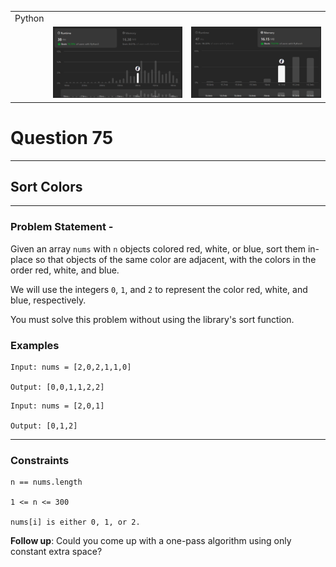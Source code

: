 ||||
|---|---|---|
|Python|
||<img src = 'https://raw.githubusercontent.com/ayush7823/sample-/main/Sort-Colors-LeetCode%20(1).png' width = 400>|<img src = 'https://raw.githubusercontent.com/ayush7823/sample-/main/Sort-Colors-LeetCode.png' width = 400>


# Question 75
****
## Sort Colors

****
### Problem Statement -

Given an array `nums` with `n` objects colored red, white, or blue, sort them in-place so that objects of the same color are adjacent, with the colors in the order red, white, and blue.

We will use the integers `0`, `1`, and `2` to represent the color red, white, and blue, respectively.

You must solve this problem without using the library's sort function.

### Examples

```
Input: nums = [2,0,2,1,1,0]

Output: [0,0,1,1,2,2]
```
```
Input: nums = [2,0,1]

Output: [0,1,2]
```
****
### Constraints
```
n == nums.length

1 <= n <= 300

nums[i] is either 0, 1, or 2.
```

**Follow up**: Could you come up with a one-pass algorithm using only constant extra space?
